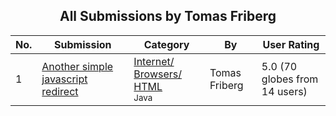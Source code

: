 ﻿<div align="center">

## All Submissions by Tomas Friberg

</div>

No.  | Submission | Category | By   | User Rating
---- | ---------- | -------- | ---- | -----------
1 | [Another simple javascript redirect<br />](https://github.com/Planet-Source-Code/tomas-friberg-another-simple-javascript-redirect__2-1944) | [Internet/ Browsers/ HTML<br /><sup>Java</sup>](../ByCategory/internet-browsers-html__2-68.md) | Tomas Friberg | 5.0 (70 globes from 14 users)
